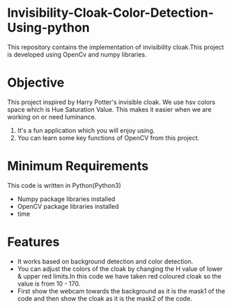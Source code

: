 # Invisibility-Cloak-Color-Detection-Using-python
This repository contains the implementation of invisibility cloak.This project is developed using OpenCv and numpy libraries.
# Objective
This project inspired by Harry Potter's invisible cloak. We use hsv colors space which is Hue Saturation Value. This makes it easier when we are working on or need luminance.
1. It's a fun application which you will enjoy using.
2. You can learn some key functions of OpenCV from this project.
# Minimum Requirements
This code is written in Python(Python3) 
- Numpy package libraries installed
- OpenCV package libraries installed
- time
# Features
- It works based on background detection and color detection.
- You can adjust the colors of the cloak by changing the H value of lower & upper red limits.In this code we have taken red coloured cloak so the value is from 10 - 170.
- First show the webcam towards the background as it is the mask1 of the code and then show the cloak as it is the mask2 of the code.

